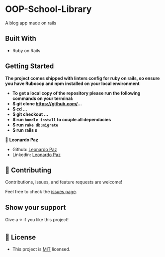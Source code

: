 # OOP-School-Library
A blog app made on rails

## Built With

- Ruby on Rails

## Getting Started

**The project comes shipped with linters config for ruby on rails, so ensure you have Rubocop and npm**
**installed on your local environment**

- **To get a local copy of the repository please run the following commands on your terminal:**
- **$ git clone https://github.com/...**
- **$ cd ...**
- **$ git checkout ...**
- **$ run `bundle install` to couple all dependacies**
- **$ run `rake db:migrate`**
- **$ run rails s**

👤 **Leonardo Paz**

- Github: [Leonardo Paz](https://github.com/leolpaz)
- Linkedin: [Leonardo Paz](https://www.linkedin.com/in/leonardolpaz/)

## 🤝 Contributing

Contributions, issues, and feature requests are welcome!

Feel free to check the [issues page](../../issues/).

## Show your support

Give a ⭐️ if you like this project!

## 📝 License
- This project is [MIT](./LICENSE) licensed.
